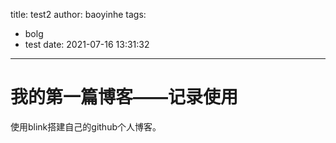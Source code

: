 title: test2
author: baoyinhe
tags:
  - bolg
  - test
date: 2021-07-16 13:31:32
---
# 我的第一篇博客——记录使用

使用blink搭建自己的github个人博客。